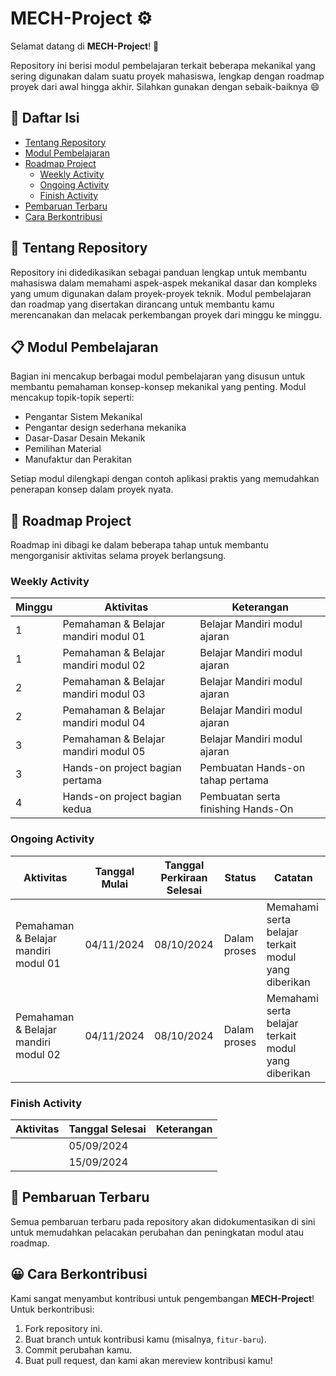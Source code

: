 # MECH-Project :gear:

Selamat datang di **MECH-Project**! :tada:

Repository ini berisi modul pembelajaran terkait beberapa mekanikal yang sering digunakan dalam suatu proyek mahasiswa, lengkap dengan roadmap proyek dari awal hingga akhir. Silahkan gunakan dengan sebaik-baiknya :smile:

## :memo: Daftar Isi 
- [Tentang Repository](#open_file_folder-tentang-repository)
- [Modul Pembelajaran](#clipboard-modul-pembelajaran)
- [Roadmap Project](#date-roadmap-project)
  - [Weekly Activity](#weekly-activity)
  - [Ongoing Activity](#ongoing-activity)
  - [Finish Activity](#finish-activity)
- [Pembaruan Terbaru](#toolbox-pembaruan-terbaru)
- [Cara Berkontribusi](#grinning-cara-berkontribusi)

## :open_file_folder: Tentang Repository
Repository ini didedikasikan sebagai panduan lengkap untuk membantu mahasiswa dalam memahami aspek-aspek mekanikal dasar dan kompleks yang umum digunakan dalam proyek-proyek teknik. Modul pembelajaran dan roadmap yang disertakan dirancang untuk membantu kamu merencanakan dan melacak perkembangan proyek dari minggu ke minggu.

## :clipboard: Modul Pembelajaran
Bagian ini mencakup berbagai modul pembelajaran yang disusun untuk membantu pemahaman konsep-konsep mekanikal yang penting. Modul mencakup topik-topik seperti:
- Pengantar Sistem Mekanikal
- Pengantar design sederhana mekanika
- Dasar-Dasar Desain Mekanik
- Pemilihan Material
- Manufaktur dan Perakitan

Setiap modul dilengkapi dengan contoh aplikasi praktis yang memudahkan penerapan konsep dalam proyek nyata.

## :date: Roadmap Project
Roadmap ini dibagi ke dalam beberapa tahap untuk membantu mengorganisir aktivitas selama proyek berlangsung.

### Weekly Activity
| Minggu | Aktivitas                                     | Keterangan                              |
|--------|-----------------------------------------------|-----------------------------------------|
| 1      | Pemahaman & Belajar mandiri modul 01          | Belajar Mandiri modul ajaran            |
| 1      | Pemahaman & Belajar mandiri modul 02          | Belajar Mandiri modul ajaran            |
| 2      | Pemahaman & Belajar mandiri modul 03          | Belajar Mandiri modul ajaran            |
| 2      | Pemahaman & Belajar mandiri modul 04          | Belajar Mandiri modul ajaran            |
| 3      | Pemahaman & Belajar mandiri modul 05          | Belajar Mandiri modul ajaran            |
| 3      | Hands-on project bagian pertama               | Pembuatan Hands-on tahap pertama        |
| 4      | Hands-on project bagian kedua                 | Pembuatan serta finishing Hands-On      |


### Ongoing Activity
| Aktivitas                               | Tanggal Mulai | Tanggal Perkiraan Selesai | Status       | Catatan                                                |
|-----------------------------------------|---------------|---------------------------|--------------|--------------------------------------------------------|
| Pemahaman & Belajar mandiri modul 01    | 04/11/2024    | 08/10/2024                | Dalam proses | Memahami serta belajar terkait modul yang diberikan    |
| Pemahaman & Belajar mandiri modul 02    | 04/11/2024    | 08/10/2024                | Dalam proses | Memahami serta belajar terkait modul yang diberikan    |

### Finish Activity
| Aktivitas                 | Tanggal Selesai | Keterangan                           |
|---------------------------|-----------------|--------------------------------------|
|                           | 05/09/2024      |                                      |
|                           | 15/09/2024      |                                      |

## 	:toolbox: Pembaruan Terbaru
Semua pembaruan terbaru pada repository akan didokumentasikan di sini untuk memudahkan pelacakan perubahan dan peningkatan modul atau roadmap.

## :grinning: Cara Berkontribusi
Kami sangat menyambut kontribusi untuk pengembangan **MECH-Project**! Untuk berkontribusi:
1. Fork repository ini.
2. Buat branch untuk kontribusi kamu (misalnya, `fitur-baru`).
3. Commit perubahan kamu.
4. Buat pull request, dan kami akan mereview kontribusi kamu!
